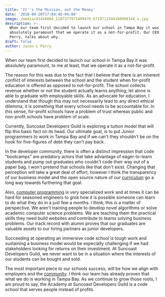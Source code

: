 ```yaml
---
title: 'It''s the Mission, not the Money'
date: '2018-09-20T17:04:46-04:00'
image: /media/41416064_1187377971409470_6719711544180998144_o.jpg
description: >-
  When our team first decided to launch our school in Tampa Bay it was
  absolutely paramount that we operate it as a not-for-profit. Our CEO, Jason L
  Perry, talks about why.
draft: false
author: Jason L Perry
---
```

When our team first decided to launch our school in Tampa Bay it was absolutely paramount, to me at least, that we operate it as a not-for-profit.

The reason for this was due to the fact that I believe that there is an inherent conflict of interests between the school and the student when for-profit education is offered as opposed to not-for-profit. The school collects revenue whether or not the student actually learns anything; let alone is able to graduate with employable skills. As an advocate for education, I understand that though this may not necessarily lead to any direct ethical dilemma, it is something that every school needs to be accountable for. In this sense, for-profit schools have a problem of trust whereas public and non-profit schools have problem of scale.

Currently, Suncoast Developers Guild is exploring a tuition model that will flip this basic fact on its head. Our ultimate goal, is to put Junior programmers to work in Tampa Bay and if we can't they shouldn't be on the hook for five-figures of debt they can't pay back.

In the developer community, there is often a distinct impression that code “bootcamps” are predatory actors that take advantage of eager-to-learn students and pump out graduates who couldn't code their way out of a paper bag. I won't pretend that schools like that don't exist. Changing that perception will take a great deal of effort, however I think the transparency of our business model and the open source nature of our [curriculum](https://suncoast.io/academy) go a long way towards furthering that goal.

Also, [computer programming](https://www.computerscience.org/careers/computer-programmer/) is very specialized work and at times it can be hard for seasoned engineers to grok how it is possible someone can learn to do what they do in a just few a months. I think, this is a matter of perspective. We aren't training people to develop novel algorithms or solve academic computer science problems. We are teaching them the practical skills they need build websites and contribute to teams solving business problems. Our track record with alumni proves that our graduates are valuable assets to our hiring partners as junior developers.

Succeeding at operating an immersive code school is tough work and sustaining a business model would be especially challenging if we had stakeholders looking for returns on their investment. At Suncoast Developers Guild, we never want to be in a situation where the interests of our students can be bought and sold.

The most important piece to our schools success, will be how we align with employers and the [community](https://suncoast.io/blog/for-the-community-and-by-the-community/). I think our team has already proven that what we do is working in Tampa Bay. As we continue to grow those roots, I am proud to say, the Academy at Suncoast Developers Guild is a code school that serves people instead of profits.
